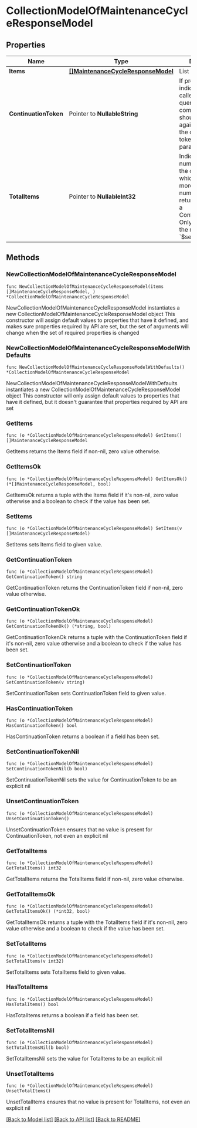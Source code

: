 # CollectionModelOfMaintenanceCycleResponseModel

## Properties

Name | Type | Description | Notes
------------ | ------------- | ------------- | -------------
**Items** | [**[]MaintenanceCycleResponseModel**](MaintenanceCycleResponseModel.md) | List of items. | 
**ContinuationToken** | Pointer to **NullableString** | If present, indicates to the caller that the query was not complete, and they should call the API again specifying the continuation token as a query parameter. | [optional] 
**TotalItems** | Pointer to **NullableInt32** | Indicates the total number of items in the collection, which may be more than the number of Items returned, if there is a ContinuationToken.  Only returned in the response to &#x60;$search&#x60; APIs. | [optional] 

## Methods

### NewCollectionModelOfMaintenanceCycleResponseModel

`func NewCollectionModelOfMaintenanceCycleResponseModel(items []MaintenanceCycleResponseModel, ) *CollectionModelOfMaintenanceCycleResponseModel`

NewCollectionModelOfMaintenanceCycleResponseModel instantiates a new CollectionModelOfMaintenanceCycleResponseModel object
This constructor will assign default values to properties that have it defined,
and makes sure properties required by API are set, but the set of arguments
will change when the set of required properties is changed

### NewCollectionModelOfMaintenanceCycleResponseModelWithDefaults

`func NewCollectionModelOfMaintenanceCycleResponseModelWithDefaults() *CollectionModelOfMaintenanceCycleResponseModel`

NewCollectionModelOfMaintenanceCycleResponseModelWithDefaults instantiates a new CollectionModelOfMaintenanceCycleResponseModel object
This constructor will only assign default values to properties that have it defined,
but it doesn't guarantee that properties required by API are set

### GetItems

`func (o *CollectionModelOfMaintenanceCycleResponseModel) GetItems() []MaintenanceCycleResponseModel`

GetItems returns the Items field if non-nil, zero value otherwise.

### GetItemsOk

`func (o *CollectionModelOfMaintenanceCycleResponseModel) GetItemsOk() (*[]MaintenanceCycleResponseModel, bool)`

GetItemsOk returns a tuple with the Items field if it's non-nil, zero value otherwise
and a boolean to check if the value has been set.

### SetItems

`func (o *CollectionModelOfMaintenanceCycleResponseModel) SetItems(v []MaintenanceCycleResponseModel)`

SetItems sets Items field to given value.


### GetContinuationToken

`func (o *CollectionModelOfMaintenanceCycleResponseModel) GetContinuationToken() string`

GetContinuationToken returns the ContinuationToken field if non-nil, zero value otherwise.

### GetContinuationTokenOk

`func (o *CollectionModelOfMaintenanceCycleResponseModel) GetContinuationTokenOk() (*string, bool)`

GetContinuationTokenOk returns a tuple with the ContinuationToken field if it's non-nil, zero value otherwise
and a boolean to check if the value has been set.

### SetContinuationToken

`func (o *CollectionModelOfMaintenanceCycleResponseModel) SetContinuationToken(v string)`

SetContinuationToken sets ContinuationToken field to given value.

### HasContinuationToken

`func (o *CollectionModelOfMaintenanceCycleResponseModel) HasContinuationToken() bool`

HasContinuationToken returns a boolean if a field has been set.

### SetContinuationTokenNil

`func (o *CollectionModelOfMaintenanceCycleResponseModel) SetContinuationTokenNil(b bool)`

 SetContinuationTokenNil sets the value for ContinuationToken to be an explicit nil

### UnsetContinuationToken
`func (o *CollectionModelOfMaintenanceCycleResponseModel) UnsetContinuationToken()`

UnsetContinuationToken ensures that no value is present for ContinuationToken, not even an explicit nil
### GetTotalItems

`func (o *CollectionModelOfMaintenanceCycleResponseModel) GetTotalItems() int32`

GetTotalItems returns the TotalItems field if non-nil, zero value otherwise.

### GetTotalItemsOk

`func (o *CollectionModelOfMaintenanceCycleResponseModel) GetTotalItemsOk() (*int32, bool)`

GetTotalItemsOk returns a tuple with the TotalItems field if it's non-nil, zero value otherwise
and a boolean to check if the value has been set.

### SetTotalItems

`func (o *CollectionModelOfMaintenanceCycleResponseModel) SetTotalItems(v int32)`

SetTotalItems sets TotalItems field to given value.

### HasTotalItems

`func (o *CollectionModelOfMaintenanceCycleResponseModel) HasTotalItems() bool`

HasTotalItems returns a boolean if a field has been set.

### SetTotalItemsNil

`func (o *CollectionModelOfMaintenanceCycleResponseModel) SetTotalItemsNil(b bool)`

 SetTotalItemsNil sets the value for TotalItems to be an explicit nil

### UnsetTotalItems
`func (o *CollectionModelOfMaintenanceCycleResponseModel) UnsetTotalItems()`

UnsetTotalItems ensures that no value is present for TotalItems, not even an explicit nil

[[Back to Model list]](../README.md#documentation-for-models) [[Back to API list]](../README.md#documentation-for-api-endpoints) [[Back to README]](../README.md)


